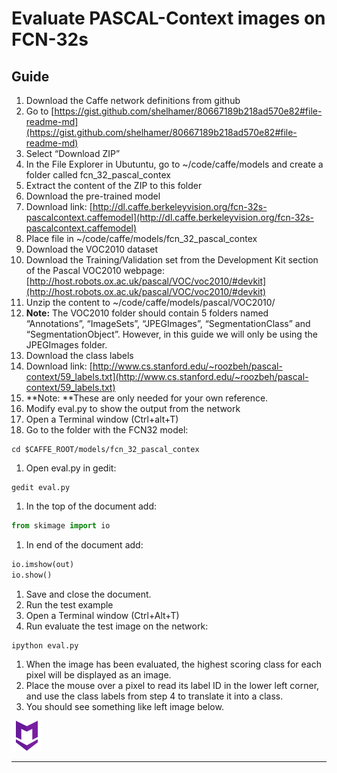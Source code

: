 # Evaluate PASCAL-Context images on FCN-32s

## Guide
1. Download the Caffe network definitions from github
  1. Go to [https://gist.github.com/shelhamer/80667189b218ad570e82#file-readme-md](https://gist.github.com/shelhamer/80667189b218ad570e82#file-readme-md)
  1. Select “Download ZIP”
  1. In the File Explorer in Ubutuntu, go to ~/code/caffe/models and create a folder called fcn_32_pascal_contex
  1. Extract the content of the ZIP to this folder
1. Download the pre-trained model
  1. Download link: [http://dl.caffe.berkeleyvision.org/fcn-32s-pascalcontext.caffemodel](http://dl.caffe.berkeleyvision.org/fcn-32s-pascalcontext.caffemodel)
  1. Place file in ~/code/caffe/models/fcn_32_pascal_contex
1. Download the VOC2010 dataset
  1. Download the Training/Validation set from the Development Kit section of the Pascal VOC2010 webpage: [http://host.robots.ox.ac.uk/pascal/VOC/voc2010/#devkit](http://host.robots.ox.ac.uk/pascal/VOC/voc2010/#devkit)
  1. Unzip the content to ~/code/caffe/models/pascal/VOC2010/
   1. **Note:** The VOC2010 folder should contain 5 folders named “Annotations”, “ImageSets”, “JPEGImages”, “SegmentationClass” and “SegmentationObject”. However, in this guide we will only be using the JPEGImages folder.
1. Download the class labels
  1. Download link: [http://www.cs.stanford.edu/~roozbeh/pascal-context/59_labels.txt](http://www.cs.stanford.edu/~roozbeh/pascal-context/59_labels.txt)
  1. **Note: **These are only needed for your own reference.
1. Modify eval.py to show the output from the network
  1. Open a Terminal window (Ctrl+alt+T)
  1. Go to the folder with the FCN32 model:
  ```
  cd $CAFFE_ROOT/models/fcn_32_pascal_contex
  ```
  1. Open eval.py in gedit:
  ```
  gedit eval.py
  ```
  1. In the top of the document add:
  ```python
  from skimage import io
  ```
  1. In end of the document add:
  ```python
  io.imshow(out)
  io.show()
  ```
  1. Save and close the document.
1. Run the test example
  1. Open a Terminal window (Ctrl+Alt+T)
  1. Run evaluate the test image on the network:
  ```
  ipython eval.py
  ```
  1. When the image has been evaluated, the highest scoring class for each pixel will be displayed as an image.
  1. Place the mouse over a pixel to read its label ID in the lower left corner, and use the class labels from step 4 to translate it into a class.
  1. You should see something like left image below.

![alt text](https://github.com/adam-p/markdown-here/raw/master/src/common/images/icon48.png "Logo Title Text 1")

----------